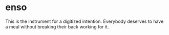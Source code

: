 # enso
This is the instrument for a digitized intention. Everybody deserves to have a meal without breaking their back working for it.
